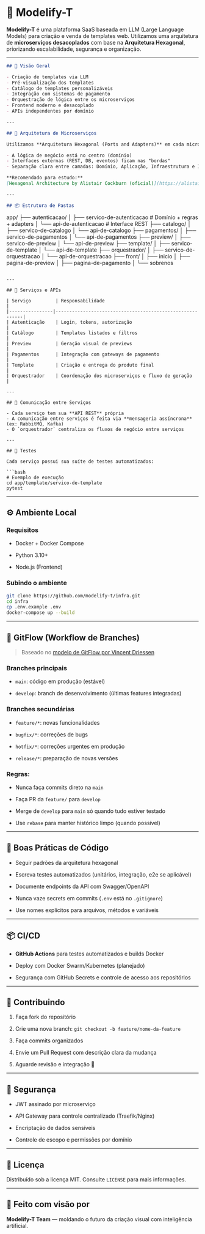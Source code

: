 

# 🚀 Modelify-T

**Modelify-T** é uma plataforma SaaS baseada em LLM (Large Language Models) para criação e venda de templates web. Utilizamos uma arquitetura de **microserviços desacoplados** com base na **Arquitetura Hexagonal**, priorizando escalabilidade, segurança e organização.

---
```markdown
## 🧠 Visão Geral

- Criação de templates via LLM
- Pré-visualização dos templates
- Catálogo de templates personalizáveis
- Integração com sistemas de pagamento
- Orquestração de lógica entre os microserviços
- Frontend moderno e desacoplado
- APIs independentes por domínio

---

## 🧱 Arquitetura de Microserviços

Utilizamos **Arquitetura Hexagonal (Ports and Adapters)** em cada microserviço. Isso significa que:

- A lógica de negócio está no centro (domínio)
- Interfaces externas (REST, DB, eventos) ficam nas "bordas"
- Separação clara entre camadas: Domínio, Aplicação, Infraestrutura e Interfaces

**Recomendado para estudo:**  
[Hexagonal Architecture by Alistair Cockburn (oficial)](https://alistair.cockburn.us/hexagonal-architecture/)

---

## 📦 Estrutura de Pastas


```

app/ ├── autenticacao/ │ ├── servico-de-autenticacao # Domínio + regras + adapters │ └── api-de-autenticacao # Interface REST ├── catalogo/ │ ├── servico-de-catalogo │ └── api-de-catalogo ├── pagamentos/ │ ├── servico-de-pagamentos │ └── api-de-pagamentos ├── preview/ │ ├── servico-de-preview │ └── api-de-preview ├── template/ │ ├── servico-de-template │ └── api-de-template ├── orquestrador/ │ ├── servico-de-orquestracao │ └── api-de-orquestracao ├── front/ │ ├── inicio │ ├── pagina-de-preview │ ├── pagina-de-pagamento │ └── sobrenos

```

---

## 🔌 Serviços e APIs

| Serviço         | Responsabilidade                                         |
|----------------|----------------------------------------------------------|
| Autenticação    | Login, tokens, autorização                               |
| Catálogo        | Templates listados e filtros                            |
| Preview         | Geração visual de previews                              |
| Pagamentos      | Integração com gateways de pagamento                    |
| Template        | Criação e entrega do produto final                      |
| Orquestrador    | Coordenação dos microserviços e fluxo de geração       |

---

## 🔁 Comunicação entre Serviços

- Cada serviço tem sua **API REST** própria
- A comunicação entre serviços é feita via **mensageria assíncrona** (ex: RabbitMQ, Kafka)
- O `orquestrador` centraliza os fluxos de negócio entre serviços

---

## 🧪 Testes

Cada serviço possui sua suíte de testes automatizados:

```bash
# Exemplo de execução
cd app/template/servico-de-template
pytest

```

----------

## ⚙️ Ambiente Local

### Requisitos

-   Docker + Docker Compose
    
-   Python 3.10+
    
-   Node.js (Frontend)
    

### Subindo o ambiente

```bash
git clone https://github.com/modelify-t/infra.git
cd infra
cp .env.example .env
docker-compose up --build

```

----------

## 🌱 GitFlow (Workflow de Branches)

> Baseado no [modelo de GitFlow por Vincent Driessen](https://nvie.com/posts/a-successful-git-branching-model/)

### Branches principais

-   `main`: código em produção (estável)
    
-   `develop`: branch de desenvolvimento (últimas features integradas)
    

### Branches secundárias

-   `feature/*`: novas funcionalidades
    
-   `bugfix/*`: correções de bugs
    
-   `hotfix/*`: correções urgentes em produção
    
-   `release/*`: preparação de novas versões
    

### Regras:

-   Nunca faça commits direto na `main`
    
-   Faça PR da `feature/` para `develop`
    
-   Merge de `develop` para `main` só quando tudo estiver testado
    
-   Use `rebase` para manter histórico limpo (quando possível)
    

----------

## 🧠 Boas Práticas de Código

-   Seguir padrões da arquitetura hexagonal
    
-   Escreva testes automatizados (unitários, integração, e2e se aplicável)
    
-   Documente endpoints da API com Swagger/OpenAPI
    
-   Nunca vaze secrets em commits (`.env` está no `.gitignore`)
    
-   Use nomes explícitos para arquivos, métodos e variáveis
    

----------

## 📦 CI/CD

-   **GitHub Actions** para testes automatizados e builds Docker
    
-   Deploy com Docker Swarm/Kubernetes (planejado)
    
-   Segurança com GitHub Secrets e controle de acesso aos repositórios
    

----------

## 💬 Contribuindo

1.  Faça fork do repositório
    
2.  Crie uma nova branch: `git checkout -b feature/nome-da-feature`
    
3.  Faça commits organizados
    
4.  Envie um Pull Request com descrição clara da mudança
    
5.  Aguarde revisão e integração 🎉
    

----------

## 🔐 Segurança

-   JWT assinado por microserviço
    
-   API Gateway para controle centralizado (Traefik/Nginx)
    
-   Encriptação de dados sensíveis
    
-   Controle de escopo e permissões por domínio
    

----------

## 📄 Licença

Distribuído sob a licença MIT. Consulte `LICENSE` para mais informações.

----------

## 🤝 Feito com visão por

**Modelify-T Team** — moldando o futuro da criação visual com inteligência artificial.

